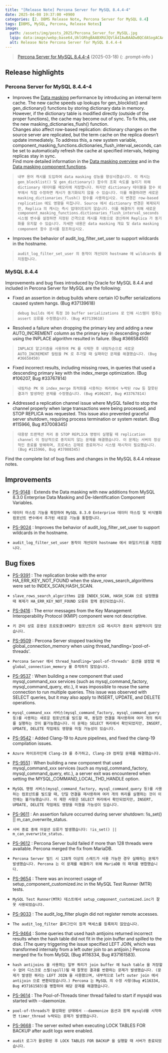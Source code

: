 ```yaml
---
title: "[Release Note] Percona Server for MySQL 8.4.4-4"
date: 2025-04-08 19:37:00 +0900
categories: [2. DBMS Release Note, Percona Server for MySQL 8.4]
tags: [DBMS, MySQL, Percona, Release Notes]
image:
  path: /assets/img/posts_2025/Percona_Server_for_MySQL.jpg
  lqip: data:image/webp;base64,UklGRhgBAABXRUJQVlA4IAwBAADwBQCdASogACAAPm0qkUYkIiGhMBgMAIANiUAWI3JzUBM1EetKtOpv62bapqVOiP9xek71uFiocAD++g+Bbg7nDaAbZO/dwsyF8NgAs+2QcaWV9mx11MqNK6eF8kwAfxdffojwIH+LfFvi28emn3JH+nye9f1M39h+Oe+qSCH1rWZsL3QgMQVXpLiw+EIQSy8ENzwkdqoWthmM5rSrXeMgSnbgi797H0Dw96NCPHQT4POhbVOrWr05dcFYG
  alt: Release Note Percona Server for MySQL 8.4.4-4
---
```


> <a href="https://docs.percona.com/percona-server/8.4/release-notes/8.4.4-4.html" target="_blank">Percona Server for MySQL 8.4.4-4</a> (2025-03-18)
{: .prompt-info }

## Release highlights
### Percona Server for MySQL 8.4.4-4

- Improves the <a href="https://docs.percona.com/percona-server/8.4/data-masking-overview.html" target="_blank">Data masking</a> performance by introducing an internal term cache. The new cache speeds up lookups for gen_blocklist() and gen_dictionary() functions by storing dictionary data in memory. However, if the dictionary table is modified directly (outside of the proper functions), the cache may become out of sync. To fix this, use the new masking_dictionaries_flush() function.<br>
Changes also affect row-based replication: dictionary changes on the source server are replicated, but the term cache on the replica doesn’t update immediately. To address this, a new system variable, component_masking_functions.dictionaries_flush_interval_seconds, can be set to automatically refresh the cache at specified intervals, helping replicas stay in sync.<br>
Find more detailed information in the <a href="https://docs.percona.com/percona-server/8.4/data-masking-overview.html" target="_blank">Data masking overview</a> and in the <a href="https://docs.percona.com/percona-server/8.4/data-masking-function-list.html" target="_blank">Data masking component functions</a>.
> `내부 용어 캐시를 도입하여 data masking 성능을 향상시켰습니다. 이 캐시는 gen_blocklist() 및 gen_dictionary() 함수의 조회 속도를 높이기 위해 dictionary 데이터를 메모리에 저장합니다. 하지만 dictionary 테이블을 함수 외부에서 직접 수정하면 캐시가 동기화되지 않을 수 있습니다. 이를 해결하려면 새로운 masking_dictionaries_flush() 함수를 사용하십시오. 이 변경은 row-based replication 에도 영향을 미칩니다. Source 에서 dictionary 변경은 복제되지만, Replica 의 캐시는 즉시 업데이트되지 않습니다. 이를 해결하기 위해 새로운 component_masking_functions.dictionaries_flush_interval_seconds 시스템 변수를 설정하면 지정된 간격으로 캐시를 자동으로 갱신하여 Replica 가 동기화를 유지할 수 있습니다. 자세한 내용은 data masking 개요 및 data masking component 함수 문서를 참조하십시오.`

- Improves the behavior of audit_log_filter_set_user to support wildcards in the hostname.
> `audit_log_filter_set_user 의 동작이 개선되어 hostname 에 wildcards 를 지원합니다.`

### MySQL 8.4.4
Improvements and bug fixes introduced by Oracle for MySQL 8.4.4 and included in Percona Server for MySQL are the following:

- Fixed an assertion in debug builds where certain IO buffer serializations caused system hangs. (Bug #37139618)
> `debug builds 에서 특정 IO buffer serializations 로 인해 시스템이 멈추는 assert 오류를 수정했습니다. (Bug #37139618)`

- Resolved a failure when dropping the primary key and adding a new AUTO_INCREMENT column as the primary key in descending order using the INPLACE algorithm resulted in failure. (Bug #36658450)
> `INPLACE 알고리즘을 사용하여 PK 를 삭제한 후 내림차순으로 새로운 AUTO_INCREMENT 컬럼을 PK 로 추가할 때 실패하던 문제를 해결했습니다. (Bug #36658450)`

- Fixed incorrect results, including missing rows, in queries that used a descending primary key with the index_merge optimization. (Bug #106207, Bug #33767814)
> `내림차순 PK 와 index_merge 최적화를 사용하는 쿼리에서 누락된 row 등 잘못된 결과가 발생하던 문제를 수정했습니다. (Bug #106207, Bug #33767814)`

- Addressed a replication channel issue where MySQL failed to stop the channel properly when large transactions were being processed, and STOP REPLICA was requested. This issue also prevented graceful server shutdown, requiring process termination or system restart. (Bug #115966, Bug #37008345)
> `대용량 트랜잭션 처리 중 STOP REPLICA 명령이 실행될 때 replication channel 이 정상적으로 중지되지 않는 문제를 해결했습니다. 이 문제는 서버의 정상적인 종료를 방해하며, 프로세스 강제로 종료하거나 시스템 재시작이 필요했습니다. (Bug #115966, Bug #37008345)`

Find the complete list of bug fixes and changes in the MySQL 8.4.4 release notes.

## Improvements
- <a href="https://perconadev.atlassian.net/browse/PS-9148" target="_blank">PS-9148</a> : Extends the Data masking with new additions from MySQL 8.3.0 Enterprise Data Masking and De-Identification Component Variables.
- `데이터 마스킹 기능을 확장하여 MySQL 8.3.0 Enterprise 데이터 마스킹 및 비식별화 컴포넌트 변수에서 추가된 새로운 기능을 통합합니다.`

- <a href="https://perconadev.atlassian.net/browse/PS-9024" target="_blank">PS-9024</a> : Improves the behavior of audit_log_filter_set_user to support wildcards in the hostname.
- `audit_log_filter_set_user 동작이 개선되어 hostname 에서 와일드카드를 지원합니다.`

## Bug fixes
- <a href="https://perconadev.atlassian.net/browse/PS-9391" target="_blank">PS-9391</a> : The replication broke with the error HA_ERR_KEY_NOT_FOUND when the slave_rows_search_algorithms were set to INDEX_SCAN,HASH_SCAN.
- `slave_rows_search_algorithms 값을 INDEX_SCAN, HASH_SCAN 으로 설정했을 때 복제가 HA_ERR_KEY_NOT_FOUND 오류와 함께 중단되었습니다.`

- <a href="https://perconadev.atlassian.net/browse/PS-9416" target="_blank">PS-9416</a> : The error messages from the Key Management Interoperability Protocol (KMIP) component were not descriptive.
- `키 관리 상호 운용성 프로토콜(KMIP) 컴포넌트의 오류 메시지가 충분히 설명적이지 않았습니다.`

- <a href="https://perconadev.atlassian.net/browse/PS-9509" target="_blank">PS-9509</a> : Percona Server stopped tracking the global_connection_memory when using thread_handling='pool-of-threads'.
- `Percona Server 에서 thread_handling='pool-of-threads' 옵션을 설정할 때 global_connection_memory 를 추적하지 않았습니다.`

- <a href="https://perconadev.atlassian.net/browse/PS-9537" target="_blank">PS-9537</a> : When building a new component that used mysql_command_xxx services (such as mysql_command_factory, mysql_command_query, etc.), it was impossible to reuse the same connection to run multiple queries. This issue was observed with SELECT queries, but it may also apply to INSERT, UPDATE, and DELETE operations.
- `mysql_command_xxx 서비스(mysql_command_factory, mysql_command_query 등)를 사용하는 새로운 컴포넌트를 빌드할 때, 동일한 연결을 재사용하여 여러 개의 쿼리를 실행하는 것이 불가능했습니다. 이 문제는 SELECT 쿼리에서 확인되었지만, INSERT, UPDATE, DELETE 작업에도 영향을 미칠 가능성이 있습니다.`

- <a href="https://perconadev.atlassian.net/browse/PS-9542" target="_blank">PS-9542</a> : Added Clang-19 to Azure pipelines, and fixed the clang-19 compilation issues.
- `Azure 파이프라인에 Clang-19 를 추가하고, Clang-19 컴파일 문제를 해결했습니다.`

- <a href="https://perconadev.atlassian.net/browse/PS-9551" target="_blank">PS-9551</a> : When building a new component that used mysql_command_xxx services (such as mysql_command_factory, mysql_command_query, etc.), a server exit was encountered when setting the MYSQL_COMMAND_LOCAL_THD_HANDLE option.
- `MySQL 명령 서비스(mysql_command_factory, mysql_command_query 등)를 사용하는 컴포넌트를 빌드할 때, 단일 연결을 재사용하여 여러 개의 쿼리를 실행하는 것이 이전에는 불가능했습니다. 이 제한 사항은 SELECT 쿼리에서 확인되었지만, INSERT, UPDATE, DELETE 작업에도 영향을 미쳤을 가능성이 있습니다.`

- <a href="https://perconadev.atlassian.net/browse/PS-9611" target="_blank">PS-9611</a> : An assertion failure occurred during server shutdown: !is_set() || m_can_overwrite_status.
- `서버 종료 중에 어설션 오류가 발생했습니다: !is_set() || m_can_overwrite_status.`

- <a href="https://perconadev.atlassian.net/browse/PS-9612" target="_blank">PS-9612</a> : Percona Server build failed if more than 128 threads were available. Percona merged the fix from MariaDB.
- `Percona Server 빌드 시 128개 이상의 스레드가 사용 가능한 경우 실패하는 문제가 발생했습니다. Percona 는 이 문제를 해결하기 위해 MariaDB 의 패치를 병합했습니다.`

- <a href="https://perconadev.atlassian.net/browse/PS-9654" target="_blank">PS-9654</a> : There was an incorrect usage of setup_component_customized.inc in the MySQL Test Runner (MTR) tests.
- `MySQL Test Runner(MTR) 테스트에서 setup_component_customized.inc가 잘못 사용되었습니다.`

- <a href="https://perconadev.atlassian.net/browse/PS-9033" target="_blank">PS-9033</a> : The audit_log_filter plugin did not register remote accesses.
- `The audit_log_filter 플러그인이 원격 액세스를 등록하지 않았습니다.`

- <a href="https://perconadev.atlassian.net/browse/PS-9464" target="_blank">PS-9464</a> : Some queries that used hash antijoins returned incorrect results when the hash table did not fit in the join buffer and spilled to the disk. (The query triggering the issue specified LEFT JOIN, which was transformed internally from a left outer join to an antijoin.) Percona merged the fix from MySQL (Bug #116334, Bug #37161583).
- `hash antijoins 을 사용하는 일부 쿼리가 join buffer 에 hash table 을 저장할 수 없어 디스크로 스필(spill)될 때 잘못된 결과를 반환하는 문제가 발생했습니다. (문제가 발생한 쿼리는 LEFT JOIN 을 사용했으며, 내부적으로 left outer join 에서 antijoin 으로 변환되었습니다.) Percona 는 MySQL 의 수정 사항(Bug #116334, Bug #37161583)을 병합하여 해당 문제를 해결했습니다.`

- <a href="https://perconadev.atlassian.net/browse/PS-9614" target="_blank">PS-9614</a> : The Pool-of-Threads timer thread failed to start if mysqld was started with --daemonize.
- `pool-of-threads가 활성화된 상태에서 --daemonize 옵션과 함께 mysqld를 시작하면 timer_thread 누락되는 문제가 발생했습니다.`

- <a href="https://perconadev.atlassian.net/browse/PS-9668" target="_blank">PS-9668</a> : The server exited when executing LOCK TABLES FOR BACKUP after audit logs were enabled.
- `audit 로그가 활성화된 후 LOCK TABLES FOR BACKUP 을 실행할 때 서버가 종료되었습니다.`